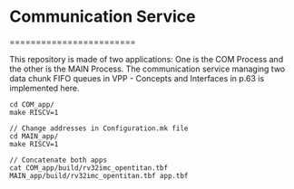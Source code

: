 # Communication Service
========================

This repository is made of two applications: One is the COM Process and the other is the MAIN Process. The communication service managing two data chunk FIFO queues in VPP - Concepts and Interfaces in p.63 is implemented here. 

```
cd COM_app/ 
make RISCV=1

// Change addresses in Configuration.mk file
cd MAIN_app/ 
make RISCV=1 

// Concatenate both apps 
cat COM_app/build/rv32imc_opentitan.tbf MAIN_app/build/rv32imc_opentitan.tbf app.tbf 
```